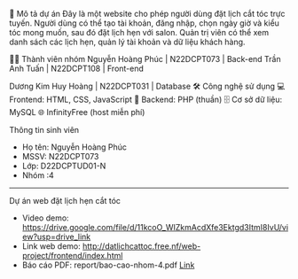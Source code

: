 📌 Mô tả dự án
Đây là một website cho phép người dùng đặt lịch cắt tóc trực tuyến. Người dùng có thể tạo tài khoản, đăng nhập, chọn ngày giờ và kiểu tóc mong muốn, sau đó đặt lịch hẹn với salon. Quản trị viên có thể xem danh sách các lịch hẹn, quản lý tài khoản và dữ liệu khách hàng.

🧑‍💻 Thành viên nhóm
Nguyễn Hoàng Phúc | N22DCPT073 | Back-end
Trần Anh Tuấn | N22DCPT108 | Front-end

Dương Kim Huy Hoàng | N22DCPT031 | Database
🛠️ Công nghệ sử dụng
💻 Frontend: HTML, CSS, JavaScript
🧠 Backend: PHP (thuần)
🗄️ Cơ sở dữ liệu: MySQL
🌐 InfinityFree (host miễn phí)

Thông tin sinh viên
- Họ tên: Nguyễn Hoàng Phúc
- MSSV: N22DCPT073
- Lớp: D22DCPTUD01-N
- Nhóm :4

---

Dự án web đặt lịch hẹn cắt tóc 
- Video demo: https://drive.google.com/file/d/11kcoO_WIZkmAcdXfe3Ektgd3ItmI8IvU/view?usp=drive_link
- Link web demo: http://datlichcattoc.free.nf/web-project/frontend/index.html
- Báo cáo PDF: report/bao-cao-nhom-4.pdf [Link](./report/bao-cao-nhom-4.pdf)

